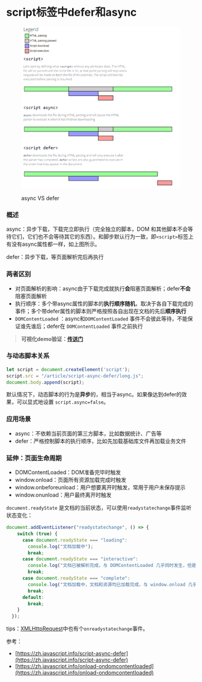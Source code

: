 # script标签中defer和async

<figure><img src="../../.gitbook/assets/async-defer.png" alt=""><figcaption><p>async VS defer</p></figcaption></figure>

### 概述

async：异步下载，下载完立即执行（完全独立的脚本，DOM 和其他脚本不会等待它们，它们也不会等待其它的东西）。和脚步默认行为一致，即`<script>`标签上有没有async属性都一样，如上图所示。

defer：异步下载，等页面解析完后再执行

### 两者区别

* 对页面解析的影响：async由于下载完成就执行**会**阻塞页面解析；defer**不会**阻塞页面解析
* 执行顺序：多个带async属性的脚本的**执行顺序随机**，取决于各自下载完成的事件；多个带defer属性的脚本则严格按照各自出现在文档的先后**顺序执行**
* `DOMContentLoaded` ：async和`DOMContentLoaded` 事件不会彼此等待，不能保证谁先谁后；defer在 `DOMContentLoaded` 事件之前执行

> **可视化demo验证：**[**传送门**](https://yuyongyu08.github.io/async-vs-defer/)

### 与动态脚本关系

```javascript
let script = document.createElement('script');
script.src = "/article/script-async-defer/long.js";
document.body.append(script);
```

默认情况下，动态脚本的行为是**异步**的，相当于async。如果像达到defer的效果，可以显式地设置 `script.async=false`。

### 应用场景

* async：不依赖当前页面的第三方脚本，比如数据统计、广告等
* defer：严格控制脚本的执行顺序，比如先加载基础库文件再加载业务文件

### 延伸：页面生命周期

* DOMContentLoaded：DOM准备完毕时触发
* window.onload：页面所有资源加载完成时触发
* window.onbeforeunload：用户想要离开时触发，常用于用户未保存提示
* window.onunload：用户最终离开时触发

`document.readyState` 是文档的当前状态，可以使用`readystatechange`事件监听状态变化：

```javascript
document.addEventListener("readystatechange", () => {
    switch (true) {
      case document.readyState === "loading":
        console.log("文档加载中");
        break;
      case document.readyState === "interactive":
        console.log("文档已被解析完成，与 DOMContentLoaded 几乎同时发生，但是在 DOMContentLoaded 之前发生");
        break;
      case document.readyState === "complete":
        console.log("文档加载中，文档和资源均已加载完成，与 window.onload 几乎同时发生，但是在 window.onload 之前发生");
        break;
      default:
        break;
    }
  });
```

tips：[XMLHttpRequest](../web-api/xmlhttprequest.md)中也有个`onreadystatechange`事件。



参考：

* [https://zh.javascript.info/script-async-defer](https://zh.javascript.info/script-async-defer)
* [https://zh.javascript.info/onload-ondomcontentloaded](https://zh.javascript.info/onload-ondomcontentloaded)
